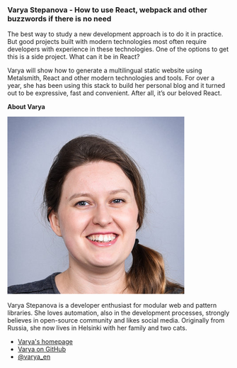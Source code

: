 ### Varya Stepanova - How to use React, webpack and other buzzwords if there is no need

The best way to study a new development approach is to do it in practice. But good projects built with modern technologies most often require developers with experience in these technologies. One of the options to get this is a side project. What can it be in React?

Varya will show how to generate a multilingual static website using Metalsmith, React and other modern technologies and tools. For over a year, she has been using this stack to build her personal blog and it turned out to be expressive, fast and convenient. After all, it’s our beloved React.

**About Varya**

![Varya Stepanova|100|100|author-photo](assets/img/speakers/varya.jpg)

Varya Stepanova is a developer enthusiast for modular web and pattern libraries. She loves automation, also in the development processes, strongly believes in open-source community and likes social media. Originally from Russia, she now lives in Helsinki with her family and two cats.

* [Varya's homepage](http://varya.me/)
* [Varya on GitHub](https://github.com/varya)
* [@varya_en](https://twitter.com/varya_en)
